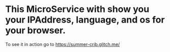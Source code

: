 This MicroService with show you your IPAddress, language, and os for your browser.
=========================

To see it in action go to https://summer-crib.glitch.me/
